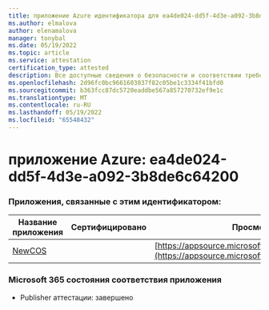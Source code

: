 ```yaml
---
title: приложение Azure идентификатора для ea4de024-dd5f-4d3e-a092-3b8de6c64200
ms.author: elmalova
author: elenamalova
manager: tonybal
ms.date: 05/19/2022
ms.topic: article
ms.service: attestation
certification_type: attested
description: Все доступные сведения о безопасности и соответствии требованиям для ea4de024-dd5f-4d3e-a092-3b8de6c64200.
ms.openlocfilehash: 2d96fc0bc9661603037f82c05be1c3334f41bfd0
ms.sourcegitcommit: b363fcc87dc5720eaddbe567a857270732ef9e1c
ms.translationtype: MT
ms.contentlocale: ru-RU
ms.lasthandoff: 05/19/2022
ms.locfileid: "65548432"
---
```

# <a name="azure-app-id-ea4de024-dd5f-4d3e-a092-3b8de6c64200"></a>приложение Azure: ea4de024-dd5f-4d3e-a092-3b8de6c64200


### <a name="apps-associated-with-this-id"></a>Приложения, связанные с этим идентификатором:
| **Название приложения** | **Сертифицировано** | **Просмотр в AppSource** |
|--------------|---------------|-----------------------|
| [NewCOS](../forward/WA200001104.md) |  | [https://appsource.microsoft.com/product/office/WA200001104](https://appsource.microsoft.com/product/office/WA200001104) |

### <a name="microsoft-365-app-compliance-status"></a>Microsoft 365 состояния соответствия приложения
- Publisher аттестации: завершено
